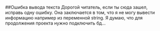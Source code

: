##Ошибка вывода текста
Дорогой читатель, если ты сюда зашел, исправь одну ошибку. Она заключается в том, что я не могу вывести информацию например из переменной string. 
Я думаю, что для продолжения проекта нужно подключить бд...
